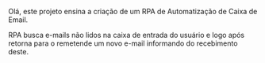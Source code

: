 Olá, este projeto ensina a criação de um RPA de Automatização de Caixa de Email.

RPA busca e-mails não lidos na caixa de entrada do usuário e logo após retorna para o remetende um novo e-mail informando do recebimento deste.